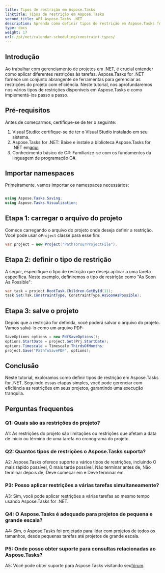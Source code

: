 ```yaml
---
title: Tipos de restrição em Aspose.Tasks
linktitle: Tipos de restrição em Aspose.Tasks
second_title: API Aspose.Tasks .NET
description: Aprenda como definir tipos de restrição em Aspose.Tasks for .NET para gerenciar cronogramas de projetos com eficiência.
type: docs
weight: 17
url: /pt/net/calendar-scheduling/constraint-types/
---
```

## Introdução

Ao trabalhar com gerenciamento de projetos em .NET, é crucial entender como aplicar diferentes restrições às tarefas. Aspose.Tasks for .NET fornece um conjunto abrangente de ferramentas para gerenciar as restrições do projeto com eficiência. Neste tutorial, nos aprofundaremos nos vários tipos de restrições disponíveis em Aspose.Tasks e como implementá-los passo a passo.

## Pré-requisitos

Antes de começarmos, certifique-se de ter o seguinte:

1. Visual Studio: certifique-se de ter o Visual Studio instalado em seu sistema.
2.  Aspose.Tasks for .NET: Baixe e instale a biblioteca Aspose.Tasks for .NET em[aqui](https://releases.aspose.com/tasks/net/).
3. Conhecimento básico de C#: Familiarize-se com os fundamentos da linguagem de programação C#.

## Importar namespaces

Primeiramente, vamos importar os namespaces necessários:

```csharp

using Aspose.Tasks.Saving;
using Aspose.Tasks.Visualization;

```

## Etapa 1: carregar o arquivo do projeto

 Comece carregando o arquivo do projeto onde deseja definir a restrição. Você pode usar o`Project` classe para esse fim:

```csharp
var project = new Project("PathToYourProjectFile");
```

## Etapa 2: definir o tipo de restrição

A seguir, especifique o tipo de restrição que deseja aplicar a uma tarefa específica. Neste exemplo, definiremos o tipo de restrição como "As Soon As Possible":

```csharp
var task = project.RootTask.Children.GetById(11);
task.Set(Tsk.ConstraintType, ConstraintType.AsSoonAsPossible);
```

## Etapa 3: salve o projeto

Depois que a restrição for definida, você poderá salvar o arquivo do projeto. Vamos salvá-lo como um arquivo PDF:

```csharp
SaveOptions options = new PdfSaveOptions();
options.StartDate = project.Get(Prj.StartDate);
options.Timescale = Timescale.ThirdsOfMonths;
project.Save("PathToSavePDF", options);
```

## Conclusão

Neste tutorial, exploramos como definir tipos de restrição em Aspose.Tasks for .NET. Seguindo essas etapas simples, você pode gerenciar com eficiência as restrições em seus projetos, garantindo uma execução tranquila.

## Perguntas frequentes

### Q1: Quais são as restrições do projeto?

A1: As restrições do projeto são limitações ou restrições que afetam a data de início ou término de uma tarefa no cronograma do projeto.

### Q2: Quantos tipos de restrições o Aspose.Tasks suporta?

A2: Aspose.Tasks oferece suporte a vários tipos de restrições, incluindo O mais rápido possível, O mais tarde possível, Não terminar antes de, Não terminar depois de, Deve começar em e Deve terminar em.

### P3: Posso aplicar restrições a várias tarefas simultaneamente?

A3: Sim, você pode aplicar restrições a várias tarefas ao mesmo tempo usando Aspose.Tasks for .NET.

### Q4: O Aspose.Tasks é adequado para projetos de pequena e grande escala?

A4: Sim, o Aspose.Tasks foi projetado para lidar com projetos de todos os tamanhos, desde pequenas tarefas até projetos de grande escala.

### P5: Onde posso obter suporte para consultas relacionadas ao Aspose.Tasks?

 A5: Você pode obter suporte para Aspose.Tasks visitando seu[fórum](https://forum.aspose.com/c/tasks/15).